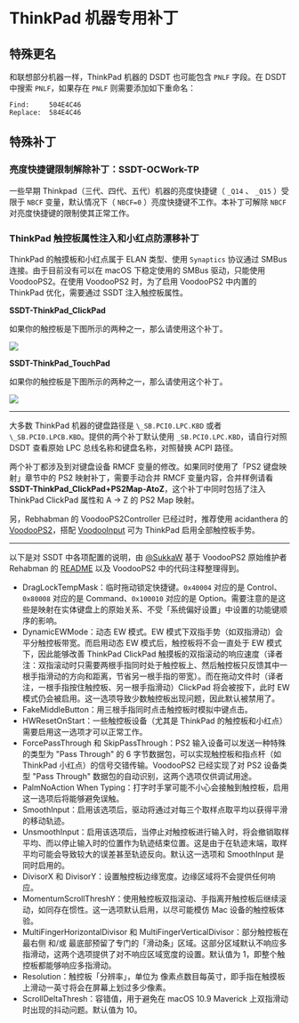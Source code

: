 # ThinkPad 机器专用补丁

## 特殊更名

和联想部分机器一样，ThinkPad 机器的 DSDT 也可能包含 `PNLF` 字段。在 DSDT 中搜索 `PNLF`，如果存在 `PNLF` 则需要添加如下重命名：

```text
Find:     504E4C46
Replace:  584E4C46
```

## 特殊补丁

### 亮度快捷键限制解除补丁：SSDT-OCWork-TP

一些早期 Thinkpad（三代、四代、五代）机器的亮度快捷键（ `_Q14` 、 `_Q15` ）受限于 `NBCF` 变量，默认情况下（ `NBCF=0` ）亮度快捷键不工作。本补丁可解除 `NBCF` 对亮度快捷键的限制使其正常工作。

### ThinkPad 触控板属性注入和小红点防漂移补丁

ThinkPad 的触摸板和小红点属于 ELAN 类型、使用 `Synaptics` 协议通过 SMBus 连接。由于目前没有可以在 macOS 下稳定使用的 SMBus 驱动，只能使用 VoodooPS2。在使用 VoodooPS2 时，为了启用 VoodooPS2 中内置的 ThinkPad 优化，需要通过 SSDT 注入触控板属性。

**SSDT-ThinkPad_ClickPad**

如果你的触控板是下图所示的两种之一，那么请使用这个补丁。

![](https://i.loli.net/2020/04/26/ceEyQfgikqzjapL.png)

**SSDT-ThinkPad_TouchPad**

如果你的触控板是下图所示的两种之一，那么请使用这个补丁。

![](https://i.loli.net/2020/04/26/FUxIp4nmAb2PSws.png)

----

大多数 ThinkPad 机器的键盘路径是 `\_SB.PCI0.LPC.KBD` 或者 `\_SB.PCI0.LPCB.KBD`。提供的两个补丁默认使用 `_SB.PCI0.LPC.KBD`，请自行对照 DSDT 查看原始 LPC 总线名称和键盘名称，对照替换 ACPI 路径。

两个补丁都涉及到对键盘设备 RMCF 变量的修改。如果同时使用了「PS2 键盘映射」章节中的 PS2 映射补丁，需要手动合并 RMCF 变量内容，合并样例请看 **SSDT-ThinkPad_ClickPad+PS2Map-AtoZ**，这个补丁中同时包括了注入 ThinkPad ClickPad 属性和 A -> Z 的 PS2 Map 映射。

另，Rebhabman 的 VoodooPS2Controller 已经过时，推荐使用 acidanthera 的 [VoodooPS2](https://github.com/acidanthera/VoodooPS2)，搭配 [VoodooInput](https://github.com/acidanthera/VoodooInput) 可为 ThinkPad 启用全部触控板手势。

----

以下是对 SSDT 中各项配置的说明，由 [@SukkaW](https://github.com/SukkaW) 基于 VoodooPS2 原始维护者 Rehabman 的 [README](https://github.com/RehabMan/OS-X-Voodoo-PS2-Controller/blob/master/README.md) 以及 VoodooPS2 中的代码注释整理得到。

- DragLockTempMask：临时拖动锁定快捷键。`0x40004` 对应的是 Control、`0x80008` 对应的是 Command、`0x100010` 对应的是 Option。需要注意的是这些是映射在实体键盘上的原始关系、不受「系统偏好设置」中设置的功能键顺序的影响。
- DynamicEWMode：动态 EW 模式。EW 模式下双指手势（如双指滑动）会平分触控板带宽。而启用动态 EW 模式后，触控板将不会一直处于 EW 模式下，因此能够改善 ThinkPad ClickPad 触摸板的双指滚动的响应速度（译者注：双指滚动时只需要两根手指同时处于触控板上、然后触控板只反馈其中一根手指滑动的方向和距离，节省另一根手指的带宽）。而在拖动文件时（译者注，一根手指按住触控板、另一根手指滑动）ClickPad 将会被按下，此时 EW 模式仍会被启用。这一选项导致少数触控板出现问题，因此默认被禁用了。
- FakeMiddleButton：用三根手指同时点击触控板时模拟中键点击。
- HWResetOnStart：一些触控板设备（尤其是 ThinkPad 的触控板和小红点）需要启用这一选项才可以正常工作。
- ForcePassThrough 和 SkipPassThrough：PS2 输入设备可以发送一种特殊的类型为 "Pass Through" 的 6 字节数据包，可以实现触控板和指点杆（如 ThinkPad 小红点）的信号交错传输。VoodooPS2 已经实现了对 PS2 设备类型 "Pass Through" 数据包的自动识别，这两个选项仅供调试用途。
- PalmNoAction When Typing：打字时手掌可能不小心会接触到触控板，启用这一选项后将能够避免误触。
- SmoothInput：启用该选项后，驱动将通过对每三个取样点取平均以获得平滑的移动轨迹。
- UnsmoothInput：启用该选项后，当停止对触控板进行输入时，将会撤销取样平均、而以停止输入时的位置作为轨迹结束位置。这是由于在轨迹末端，取样平均可能会导致较大的误差甚至轨迹反向。默认这一选项和 SmoothInput 是同时启用的。
- DivisorX 和 DivisorY：设置触控板边缘宽度。边缘区域将不会提供任何响应。
- MomentumScrollThreshY：使用触控板双指滚动、手指离开触控板后继续滚动，如同存在惯性。这一选项默认启用，以尽可能模仿 Mac 设备的触控板体验。
- MultiFingerHorizontalDivisor 和 MultiFingerVerticalDivisor：部分触控板在最右侧 和/或 最底部预留了专门的「滑动条」区域。这部分区域默认不响应多指滑动，这两个选项提供了对不响应区域宽度的设置。默认值为 1，即整个触控板都能够响应多指滑动。
- Resolution：触控板「分辨率」，单位为 像素点数目每英寸，即手指在触摸板上滑动一英寸将会在屏幕上划过多少像素。
- ScrollDeltaThresh：容错值，用于避免在 macOS 10.9 Maverick 上双指滑动时出现的抖动问题。默认值为 10。